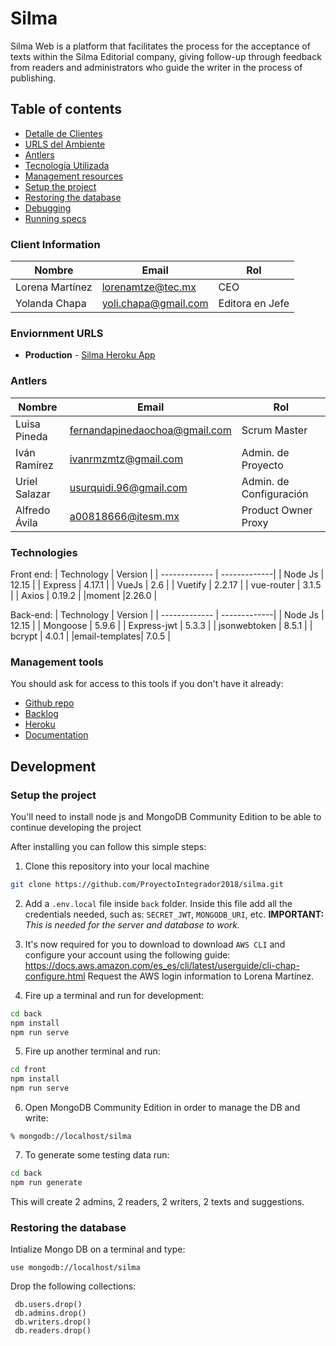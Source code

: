 # Silma

Silma Web is a platform that facilitates the process for the acceptance of texts within the Silma Editorial company, giving follow-up through feedback from readers and administrators who guide the writer in the process of publishing.

## Table of contents

* [Detalle de Clientes](#detalle-de-clientes)
* [URLS del Ambiente](#urls-del-ambiente)
* [Antlers](#antlers)
* [Tecnología Utilizada](#tecnología-utilizada)
* [Management resources](#management-resources)
* [Setup the project](#setup-the-project)
* [Restoring the database](#restoring-the-database)
* [Debugging](#debugging)
* [Running specs](#running-specs)


### Client Information

| Nombre             | Email                | Rol              |
| ------------------ | -------------------- | ---------------- |
| Lorena Martínez    | lorenamtze@tec.mx    | CEO              |
| Yolanda Chapa      | yoli.chapa@gmail.com | Editora en Jefe  |


### Enviornment URLS

* **Production** - [Silma Heroku App](https://silma.herokuapp.com/)


### Antlers

| Nombre         | Email                         | Rol                     | 
| -------------- | ----------------------------- | ------------------------|
| Luisa Pineda   | fernandapinedaochoa@gmail.com | Scrum Master            |
| Iván Ramírez   | ivanrmzmtz@gmail.com          | Admin. de Proyecto      |
| Uriel Salazar  | usurquidi.96@gmail.com        | Admin. de Configuración |
| Alfredo Ávila  | a00818666@itesm.mx            | Product Owner Proxy     |

### Technologies
Front end:
| Technology    | Version      |
| ------------- | -------------|
| Node Js       | 12.15        |
| Express       | 4.17.1       |
| VueJs         | 2.6          |
| Vuetify       | 2.2.17       |
| vue-router    | 3.1.5        |
| Axios         | 0.19.2       |
|moment         |2.26.0        |

Back-end:
| Technology    | Version      |
| ------------- | -------------|
| Node Js       | 12.15        |
| Mongoose      | 5.9.6        |
| Express-jwt   | 5.3.3        |
| jsonwebtoken  | 8.5.1        |
| bcrypt        | 4.0.1        |
|email-templates| 7.0.5        |
### Management tools

You should ask for access to this tools if you don't have it already:

* [Github repo](https://github.com/)
* [Backlog]()
* [Heroku](https://crowdfront-staging.herokuapp.com/)
* [Documentation](https://drive.com)

## Development

### Setup the project

You'll need to install node js and MongoDB Community Edition to be able to continue developing the project

After installing you can follow this simple steps:

1. Clone this repository into your local machine

```bash
git clone https://github.com/ProyectoIntegrador2018/silma.git
```

2. Add a `.env.local` file inside `back` folder. Inside this file add all the credentials needed, such as: `SECRET_JWT`, `MONGODB_URI`, etc.
<b>IMPORTANT: </b><i>This is needed for the server and database to work.</i>

3. It's now required for you to download to download `AWS CLI` and configure your account using the following guide: https://docs.aws.amazon.com/es_es/cli/latest/userguide/cli-chap-configure.html Request the AWS login information to Lorena Martínez.

4. Fire up a terminal and run for development:

```bash
cd back
npm install
npm run serve
```

5. Fire up another terminal and run:
```bash
cd front
npm install
npm run serve
```

6. Open MongoDB Community Edition in order to manage the DB and write:

```
% mongodb://localhost/silma
```

7. To generate some testing data run:
```bash
cd back
npm run generate
```
This will create 2 admins, 2 readers, 2 writers, 2 texts and suggestions.

### Restoring the database

Intialize Mongo DB on a terminal and type:

`use mongodb://localhost/silma`

Drop the following collections:
```
 db.users.drop()
 db.admins.drop()
 db.writers.drop()
 db.readers.drop()
```
